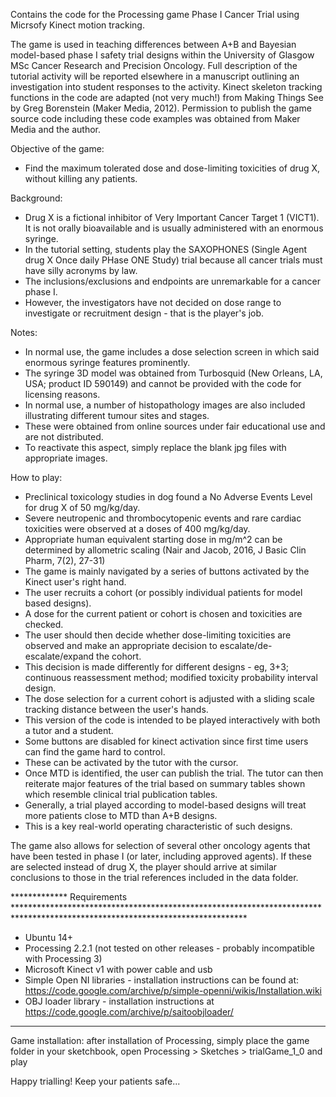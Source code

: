 Contains the code for the Processing game Phase I Cancer Trial using Micrsofy Kinect motion tracking.

The game is used in teaching differences between A+B and Bayesian model-based phase I safety trial designs within the University of Glasgow MSc Cancer Research and Precision Oncology.
Full description of the tutorial activity will be reported elsewhere in a manuscript outlining an investigation into student responses to the activity.
Kinect skeleton tracking functions in the code are adapted (not very much!) from Making Things See by Greg Borenstein (Maker Media, 2012).
Permission to publish the game source code including these code examples was obtained from Maker Media and the author.

Objective of the game: 
- Find the maximum tolerated dose and dose-limiting toxicities of drug X, without killing any patients.

Background:
- Drug X is a fictional inhibitor of Very Important Cancer Target 1 (VICT1). It is not orally bioavailable and is usually administered with an enormous syringe.
- In the tutorial setting, students play the SAXOPHONES (Single Agent drug X Once daily PHase ONE Study) trial because all cancer trials must have silly acronyms by law.
- The inclusions/exclusions and endpoints are unremarkable for a cancer phase I.
- However, the investigators have not decided on dose range to investigate or recruitment design - that is the player's job.

Notes:
- In normal use, the game includes a dose selection screen in which said enormous syringe features prominently.
- The syringe 3D model was obtained from Turbosquid (New Orleans, LA, USA; product ID 590149) and cannot be provided with the code for licensing reasons.
- In normal use, a number of histopathology images are also included illustrating different tumour sites and stages.
- These were obtained from online sources under fair educational use and are not distributed.
- To reactivate this aspect, simply replace the blank jpg files with appropriate images.

How to play:
- Preclinical toxicology studies in dog found a No Adverse Events Level for drug X of 50 mg/kg/day.
- Severe neutropenic and thrombocytopenic events and rare cardiac toxicities were observed at a doses of 400 mg/kg/day.
- Appropriate human equivalent starting dose in mg/m^2 can be determined by allometric scaling (Nair and Jacob, 2016, J Basic Clin Pharm, 7(2), 27-31)
- The game is mainly navigated by a series of buttons activated by the Kinect user's right hand.
- The user recruits a cohort (or possibly individual patients for model based designs).
- A dose for the current patient or cohort is chosen and toxicities are checked.
- The user should then decide whether dose-limiting toxicities are observed and make an appropriate decision to escalate/de-escalate/expand the cohort.
- This decision is made differently for different designs - eg, 3+3; continuous reassessment method; modified toxicity probability interval design.
- The dose selection for a current cohort is adjusted with a sliding scale tracking distance between the user's hands.
- This version of the code is intended to be played interactively with both a tutor and a student.
- Some buttons are disabled for kinect activation since first time users can find the game hard to control.
- These can be activated by the tutor with the cursor.
- Once MTD is identified, the user can publish the trial. The tutor can then reiterate major features of the trial based on summary tables shown which resemble clinical trial publication tables.
- Generally, a trial played according to model-based designs will treat more patients close to MTD than A+B designs.
- This is a key real-world operating characteristic of such designs.

The game also allows for selection of several other oncology agents that have been tested in phase I (or later, including approved agents).
If these are selected instead of drug X, the player should arrive at similar conclusions to those in the trial references included in the data folder.

************* Requirements *****************************************************************************************************************************
- Ubuntu 14+
- Processing 2.2.1 (not tested on other releases - probably incompatible with Processing 3)
- Microsoft Kinect v1 with power cable and usb
- Simple Open NI libraries - installation instructions can be found at: https://code.google.com/archive/p/simple-openni/wikis/Installation.wiki
- OBJ loader library - installation instructions at https://code.google.com/archive/p/saitoobjloader/

*******************************************************************************************************************************************************

Game installation: after installation of Processing, simply place the game folder in your sketchbook, open Processing > Sketches > trialGame_1_0 and play

Happy trialling! Keep your patients safe...
